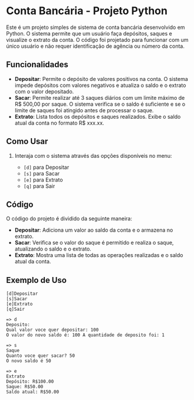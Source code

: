 # Conta Bancária - Projeto Python

Este é um projeto simples de sistema de conta bancária desenvolvido em Python. O sistema permite que um usuário faça depósitos, saques e visualize o extrato da conta. O código foi projetado para funcionar com um único usuário e não requer identificação de agência ou número da conta.

## Funcionalidades

- **Depositar**: Permite o depósito de valores positivos na conta. O sistema impede depósitos com valores negativos e atualiza o saldo e o extrato com o valor depositado.
- **Sacar**: Permite realizar até 3 saques diários com um limite máximo de R$ 500,00 por saque. O sistema verifica se o saldo é suficiente e se o limite de saques foi atingido antes de processar o saque.
- **Extrato**: Lista todos os depósitos e saques realizados. Exibe o saldo atual da conta no formato R$ xxx.xx.

## Como Usar

1. Interaja com o sistema através das opções disponíveis no menu:

    - `[d]` para Depositar
    - `[s]` para Sacar
    - `[e]` para Extrato
    - `[q]` para Sair

## Código

O código do projeto é dividido da seguinte maneira:

- **Depositar**: Adiciona um valor ao saldo da conta e o armazena no extrato.
- **Sacar**: Verifica se o valor do saque é permitido e realiza o saque, atualizando o saldo e o extrato.
- **Extrato**: Mostra uma lista de todas as operações realizadas e o saldo atual da conta.

## Exemplo de Uso

```plaintext
[d]Depositar
[s]Sacar
[e]Extrato
[q]Sair

=> d
Deposito:
Qual valor voce quer depositar: 100
O valor do novo saldo é: 100 A quantidade de deposito foi: 1

=> s
Saque
Quanto voce quer sacar? 50
O novo saldo é 50

=> e
Extrato
Depósito: R$100.00
Saque: R$50.00
Saldo atual: R$50.00
